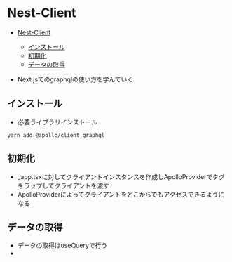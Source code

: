 # Nest-Client

- [Nest-Client](#nest-client)
  - [インストール](#インストール)
  - [初期化](#初期化)
  - [データの取得](#データの取得)

- Next.jsでのgraphqlの使い方を学んでいく



## インストール
- 必要ライブラリインストール
```shell
yarn add @apollo/client graphql
```


## 初期化
- _app.tsxに対してクライアントインスタンスを作成しApolloProviderでタグをラップしてクライアントを渡す
- ApolloProviderによってクライアントをどこからでもアクセスできるようになる



## データの取得
- データの取得はuseQueryで行う
- 

